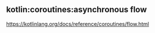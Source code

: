 ## kotlin:coroutines:asynchronous flow

https://kotlinlang.org/docs/reference/coroutines/flow.html

